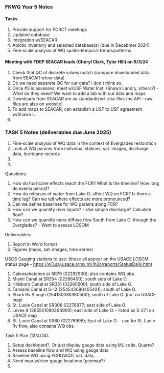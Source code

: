 ### FKWQ Year 5 Notes

#### Tasks
1. Provide support for FCRCT meetings
2. Updated database
3. Integration w/SEACAR
4. Abiotic inventory and selected database(s) (due in Decebmer 2024)
5. Fine-scale analysis of WQ spatio-temporal trends/patterns

#### Meeting with FDEP SEACAR leads (Cheryl Clark, Tyler Hill) on 9/3/24
1. Check that QC of discrete values match (compare downloaded data from SEACAR w/our data)
2. Do we need separate QC for our data? I don't think so.
3. Once #3 is assessed, meet w/USF Water Inst. (Shawn Landry, others?) - What do they need? We want to add a tab with our data and maps
4. Downloads from SEACAR are as standardized .xlsx files (no API - raw files are also on website)
5. To add maps to SEACAR, can establish a USF to USF agreement w/Shawn L.
6. 

### TASK 5 Notes (deliverables due June 2025)
1. Fine-scale analysis of WQ data in the context of Everglades restoration
2. Look at WQ params from individual stations, sat. images, discharge data, hurricane records
3.
4.


Questions: 
1. How do hurricane effects reach the FCR? What is the timeline? How long do events persist?
2. How do releases of water from Lake O. affect WQ on FCR? Is there a time lag? Can we tell where effects are more pronounced?
3. Can we define baselines for WQ params along FCR?
4. How can we quantify river inputs? - Use simple discharge? Calculate flow?
5. How can we quantify more diffuse flow South from Lake O. through the Everglades? - Want to assess LOSOM

Deliverables:
1. Report in Word format
2. Figures (maps, sat. images, time series)

USGS Gauging stations to use: (these all appear on the USACE LOSOM status page - https://w3.saj.usace.army.mil/h2o/reports/StatusDaily.htm)
1. Caloosahatchee at SR79 (02292900); also contains WQ obs.
2. Miami Canal at SR354 (02286400); south side of Lake O.
3. Hillsboro Canal at SR351 (02280500); south side of Lake O.
4. Tamiami Canal at S-12 (254543080405401); south of Lake O.
5. Shark Rv Slough (254130080380500); south of Lake O. (not on USACE map)
6. St. Lucie Canal at SR308 02276877; east side of Lake O.
7. Levee 8 (265501080364900); east side of Lake O. - listed as S-271 on USACE map
8. St. Lucie Canal at SR80 (02276998); East of Lake O. - use for St. Lucie Rv flow, also contains WQ obs.

Task 5 Plan (12/4/24):
1. Setup dashboard?, Or just display gauge data using ML code, Quarto?
2. Assess baseline flow and WQ using gauge data
3. Baseline WQ using FCRUWQD, sat. data,
4. Need map w/river gauge locations (geomap?)
5. 



